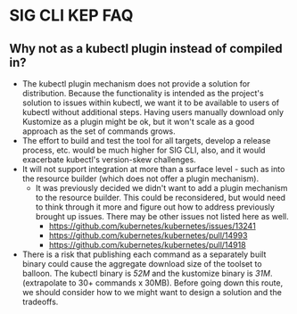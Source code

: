 # SIG CLI KEP FAQ

## Why not as a kubectl plugin instead of compiled in?

- The kubectl plugin mechanism does not provide a solution for distribution.  Because the functionality is intended as
 the project's solution to issues within kubectl, we want it to be available to users of kubectl without additional
 steps.  Having users manually download only Kustomize as a plugin might be ok, but it won't scale as a good approach
 as the set of commands grows.
- The effort to build and test the tool for all targets, develop a release process, etc. would be much higher for SIG
  CLI, also, and it would exacerbate kubectl's version-skew challenges.
- It will not support integration at more than a surface level - such as into the resource builder
  (which does not offer a plugin mechanism).
    - It was previously decided we didn't want to add a plugin mechanism to the resource builder.
      This could be reconsidered, but would need to think through it more and figure out how to address
      previously brought up issues.  There may be other issues not listed here as well.
      - https://github.com/kubernetes/kubernetes/issues/13241
      - https://github.com/kubernetes/kubernetes/pull/14993
      - https://github.com/kubernetes/kubernetes/pull/14918
- There is a risk that publishing each command as a separately built binary could cause the aggregate download
  size of the toolset to balloon.  The kubectl binary is *52M* and the kustomize binary is *31M*.  (extrapolate to
  30+ commands x 30MB).  Before going down this route, we should consider how to we might want to design a solution
  and the tradeoffs.

